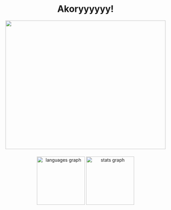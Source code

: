 

<h1 align="center">Akoryyyyyy!</h1>





<div align="center">
  <img height="400" width="500" src="https://media0.giphy.com/media/v1.Y2lkPTc5MGI3NjExMGN0N2pwaTZiZ3MxOHFrcXNiOGg5bWllNG1yc3J1c2U0ajNubDk5OCZlcD12MV9pbnRlcm5hbF9naWZfYnlfaWQmY3Q9Zw/Xgg0PkTao7Yy8HOElW/giphy.webp"  />
</div>

###

<div align="center">
  <img src="https://github-readme-stats.vercel.app/api/top-langs?username=MickaelFan&locale=en&hide_title=false&layout=compact&card_width=320&langs_count=5&theme=dracula&hide_border=false&order=2" height="150" alt="languages graph"  />
  <img src="https://github-readme-stats.vercel.app/api?username=MickaelFan&hide_title=false&hide_rank=false&show_icons=true&include_all_commits=true&count_private=true&disable_animations=false&theme=dracula&locale=en&hide_border=false&order=1" height="150" alt="stats graph"  />
</div>

###
